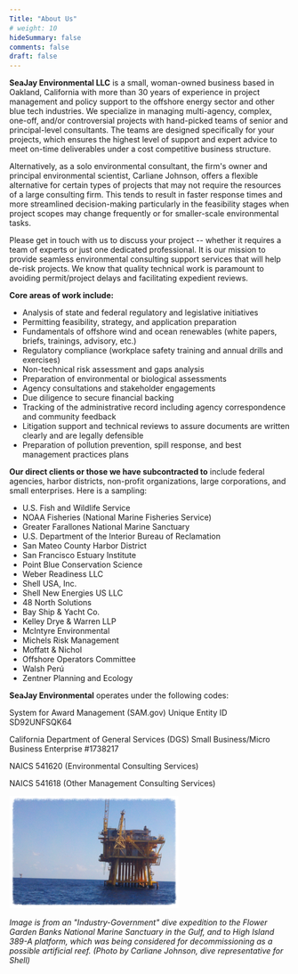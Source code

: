 ```yaml
---
Title: "About Us"
# weight: 10
hideSummary: false
comments: false
draft: false
---
```


**SeaJay Environmental LLC** is a small, woman-owned business based in Oakland, California with more than 30 years of experience in project management and policy support to the offshore energy sector and other blue tech industries. We specialize in managing multi-agency, complex, one-off, and/or controversial projects with hand-picked teams of senior and principal-level consultants. The teams are designed specifically for your projects, which ensures the highest level of support and expert advice to meet on-time deliverables under a cost competitive business structure. 

Alternatively, as a solo environmental consultant, the firm's owner and principal environmental scientist, Carliane Johnson, offers a flexible alternative for certain types of projects that may not require the resources of a large consulting firm. This tends to result in faster response times and more streamlined decision-making particularly in the feasibility stages when project scopes may change frequently or for smaller-scale environmental tasks. 

Please get in touch with us to discuss your project -- whether it requires a team of experts or just one dedicated professional. It is our mission to provide seamless environmental consulting support services that will help de-risk projects. We know that quality technical work is paramount to avoiding permit/project delays and facilitating expedient reviews. 

**Core areas of work include:** 

* Analysis of state and federal regulatory and legislative initiatives 
* Permitting feasibility, strategy, and application preparation
* Fundamentals of offshore wind and ocean renewables (white papers, briefs, trainings, advisory, etc.)
* Regulatory compliance (workplace safety training and annual drills and exercises)
* Non-technical risk assessment and gaps analysis
* Preparation of environmental or biological assessments
* Agency consultations and stakeholder engagements
* Due diligence to secure financial backing
* Tracking of the administrative record including agency correspondence and community feedback
* Litigation support and technical reviews to assure documents are written clearly and are legally defensible
* Preparation of pollution prevention, spill response, and best management practices plans

**Our direct clients or those we have subcontracted to** include federal agencies, harbor districts, non-profit organizations, large corporations, and small enterprises. Here is a sampling:

* U.S. Fish and Wildlife Service
* NOAA Fisheries (National Marine Fisheries Service)
* Greater Farallones National Marine Sanctuary
* U.S. Department of the Interior Bureau of Reclamation
* San Mateo County Harbor District
* San Francisco Estuary Institute
* Point Blue Conservation Science
* Weber Readiness LLC
* Shell USA, Inc.
* Shell New Energies US LLC
* 48 North Solutions
* Bay Ship & Yacht Co.
* Kelley Drye & Warren LLP
* McIntyre Environmental
* Michels Risk Management
* Moffatt & Nichol
* Offshore Operators Committee
* Walsh Perú
* Zentner Planning and Ecology

**SeaJay Environmental** operates under the following codes:

System for Award Management (SAM.gov) Unique Entity ID SD92UNFSQK64

California Department of General Services (DGS) Small Business/Micro Business Enterprise #1738217

NAICS 541620 (Environmental Consulting Services)

NAICS 541618 (Other Management Consulting Services)

![platform](/images/platform.png)

_Image is from an "Industry-Government" dive expedition to the Flower Garden Banks National Marine Sanctuary in the Gulf, and to High Island 389-A platform, which was being considered for decommissioning as a possible artificial reef. (Photo by Carliane Johnson, dive representative for Shell)_
